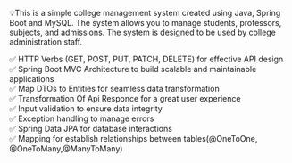 💡This is a simple college management system created using Java, Spring Boot and MySQL. The system allows you to manage students, professors, subjects, and admissions. The system is designed to be used by college administration staff.

✅ HTTP Verbs (GET, POST, PUT, PATCH, DELETE) for effective API design </br>
✅ Spring Boot MVC Architecture to build scalable and maintainable applications </br>
✅ Map DTOs to Entities for seamless data transformation </br>
✅ Transformation Of Api Responce for a great user experience </br>
✅ Input validation to ensure data integrity </br>
✅ Exception handling to manage errors </br>
✅ Spring Data JPA for database interactions </br>
✅ Mapping for establish relationships between tables(@OneToOne, @OneToMany,@ManyToMany) </br>
